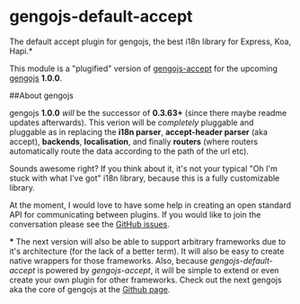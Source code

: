 # gengojs-default-accept
The default accept plugin for gengojs, the best i18n library for Express, Koa, Hapi.*

This module is a "plugified" version of [gengojs-accept](https://github.com/iwatakeshi/gengojs-accept) for the upcoming [gengojs](https://github.com/iwatakeshi/gengojs) **1.0.0**.

##About gengojs

gengojs **1.0.0** *will* be the successor of **0.3.63+** (since there maybe readme updates afterwards). This verion will be *completely* pluggable and pluggable as in replacing the **i18n parser**, **accept-header parser** (aka accept), **backends**, **localisation**, and finally **routers** (where routers automatically route the data according to the path of the url etc). 

Sounds awesome right? If you think about it, it's not your typical "Oh I'm stuck with what I've got" i18n library, because this is a fully customizable library. 

At the moment, I would love to have some help in creating an open standard API for communicating between plugins. If you would like to join the conversation please see the [GitHub issues](https://github.com/iwatakeshi/gengojs/issues/16).

__*__ The next version will also be able to support arbitrary frameworks due to it's architecture (for the lack of a better term). It will also be easy to create native wrappers for those frameworks. Also, because *gengojs-default-accept* is powered by *gengojs-accept*, it will be simple to extend or even create your own plugin for other frameworks. Check out the next gengojs aka the core of gengojs at the [Github page](https://github.com/iwatakeshi/gengojs-core/blob/master/index.js).

